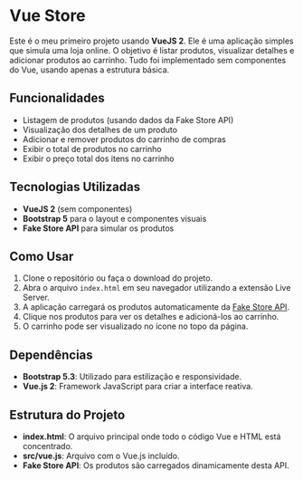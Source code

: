 # Vue Store

Este é o meu primeiro projeto usando **VueJS 2**. Ele é uma aplicação simples que simula uma loja online. O objetivo é listar produtos, visualizar detalhes e adicionar produtos ao carrinho. Tudo foi implementado sem componentes do Vue, usando apenas a estrutura básica.

## Funcionalidades

- Listagem de produtos (usando dados da Fake Store API)
- Visualização dos detalhes de um produto
- Adicionar e remover produtos do carrinho de compras
- Exibir o total de produtos no carrinho
- Exibir o preço total dos itens no carrinho

## Tecnologias Utilizadas

- **VueJS 2** (sem componentes)
- **Bootstrap 5** para o layout e componentes visuais
- **Fake Store API** para simular os produtos

## Como Usar

1. Clone o repositório ou faça o download do projeto.
2. Abra o arquivo `index.html` em seu navegador utilizando a extensão Live Server.
3. A aplicação carregará os produtos automaticamente da [Fake Store API](https://fakestoreapi.com/).
4. Clique nos produtos para ver os detalhes e adicioná-los ao carrinho.
5. O carrinho pode ser visualizado no ícone no topo da página.

## Dependências

- **Bootstrap 5.3**: Utilizado para estilização e responsividade.
- **Vue.js 2**: Framework JavaScript para criar a interface reativa.

## Estrutura do Projeto

- **index.html**: O arquivo principal onde todo o código Vue e HTML está concentrado.
- **src/vue.js**: Arquivo com o Vue.js incluído.
- **Fake Store API**: Os produtos são carregados dinamicamente desta API.